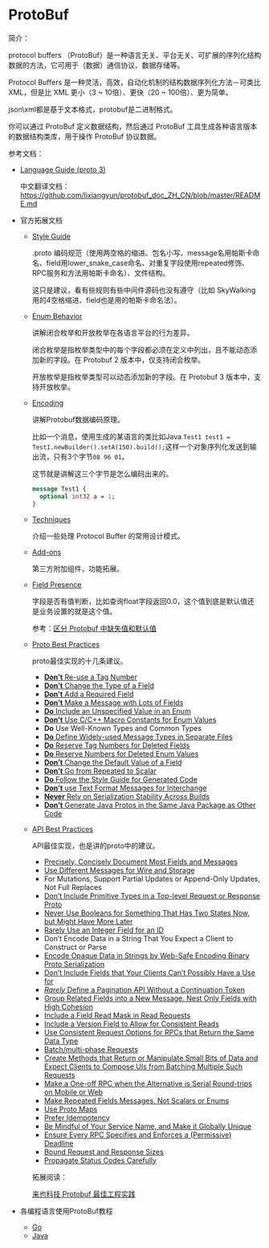 # ProtoBuf

简介：

protocol buffers （ProtoBuf）是一种语言无关、平台无关、可扩展的序列化结构数据的方法，它可用于（数据）通信协议、数据存储等。

Protocol Buffers 是一种灵活，高效，自动化机制的结构数据序列化方法－可类比 XML，但是比 XML 更小（3 ~ 10倍）、更快（20 ~ 100倍）、更为简单。

json\xml都是基于文本格式，protobuf是二进制格式。

你可以通过 ProtoBuf 定义数据结构，然后通过 ProtoBuf 工具生成各种语言版本的数据结构类库，用于操作 ProtoBuf 协议数据。

参考文档：

+ [Language Guide (proto 3)](https://protobuf.dev/programming-guides/proto3/) 

  中文翻译文档：https://github.com/lixiangyun/protobuf_doc_ZH_CN/blob/master/README.md

+ 官方拓展文档

  + [Style Guide](https://protobuf.dev/programming-guides/style/)

    .proto 编码规范（使用两空格的缩进、包名小写、message名用帕斯卡命名、field用lower_snake_case命名、对重复字段使用repeated修饰、RPC服务和方法用帕斯卡命名）、文件结构。

    这只是建议，看有些规则有些中间件源码也没有遵守（比如 SkyWalking 用的4空格缩进、field也是用的帕斯卡命名法）。

  + [Enum Behavior](https://protobuf.dev/programming-guides/enum/)

    讲解闭合枚举和开放枚举在各语言平台的行为差异。

    闭合枚举是指枚举类型中的每个字段都必须在定义中列出，且不能动态添加新的字段。在 Protobuf 2 版本中，仅支持闭合枚举。

    开放枚举是指枚举类型可以动态添加新的字段。在 Protobuf 3 版本中，支持开放枚举。

  + [Encoding](https://protobuf.dev/programming-guides/encoding/)

    讲解Protobuf数据编码原理。

    比如一个消息，使用生成的某语言的类比如Java `Test1 test1 = Test1.newBuilder().setA(150).build();`这样一个对象序列化发送到输出流，只有3个字节`08 96 01`。

    这节就是讲解这三个字节是怎么编码出来的。

    ```protobuf
    message Test1 {
      optional int32 a = 1;
    }
    ```

  + [Techniques](https://protobuf.dev/programming-guides/techniques/)

    介绍一些处理 Protocol Buffer 的常用设计模式。

  + [Add-ons](https://protobuf.dev/programming-guides/addons/)

    第三方附加组件，功能拓展。

  + [Field Presence](https://protobuf.dev/programming-guides/field_presence/)

    字段是否有值判断，比如查询float字段返回0.0，这个值到底是默认值还是业务设置的就是这个值。

    参考：[区分 Protobuf 中缺失值和默认值](https://zhuanlan.zhihu.com/p/46603988)

  + [Proto Best Practices](https://protobuf.dev/programming-guides/dos-donts/)

    proto最佳实现的十几条建议。

    + [**Don’t** Re-use a Tag Number](https://protobuf.dev/programming-guides/dos-donts/#dont-re-use-a-tag-number)
    + [**Don’t** Change the Type of a Field](https://protobuf.dev/programming-guides/dos-donts/#dont-change-the-type-of-a-field)
    + [**Don’t** Add a Required Field](https://protobuf.dev/programming-guides/dos-donts/#dont-add-a-required-field)
    + [**Don’t** Make a Message with Lots of Fields](https://protobuf.dev/programming-guides/dos-donts/#dont-make-a-message-with-lots-of-fields)
    + [**Do** Include an Unspecified Value in an Enum](https://protobuf.dev/programming-guides/dos-donts/#do-include-an-unspecified-value-in-an-enum)
    + [**Don’t** Use C/C++ Macro Constants for Enum Values](https://protobuf.dev/programming-guides/dos-donts/#dont-use-cc-macro-constants-for-enum-values)
    + **Do** Use Well-Known Types and Common Types
    + [**Do** Define Widely-used Message Types in Separate Files](https://protobuf.dev/programming-guides/dos-donts/#do-define-widely-used-message-types-in-separate-files)
    + [**Do** Reserve Tag Numbers for Deleted Fields](https://protobuf.dev/programming-guides/dos-donts/#do-reserve-tag-numbers-for-deleted-fields)
    + [**Do** Reserve Numbers for Deleted Enum Values](https://protobuf.dev/programming-guides/dos-donts/#do-reserve-numbers-for-deleted-enum-values)
    + [**Don’t** Change the Default Value of a Field](https://protobuf.dev/programming-guides/dos-donts/#dont-change-the-default-value-of-a-field)
    + [**Don’t** Go from Repeated to Scalar](https://protobuf.dev/programming-guides/dos-donts/#dont-go-from-repeated-to-scalar)
    + [**Do** Follow the Style Guide for Generated Code](https://protobuf.dev/programming-guides/dos-donts/#do-follow-the-style-guide-for-generated-code)
    + [**Don’t** use Text Format Messages for Interchange](https://protobuf.dev/programming-guides/dos-donts/#dont-use-text-format-messages-for-interchange)
    + [**Never** Rely on Serialization Stability Across Builds](https://protobuf.dev/programming-guides/dos-donts/#never-rely-on-serialization-stability-across-builds)
    + [**Don’t** Generate Java Protos in the Same Java Package as Other Code](https://protobuf.dev/programming-guides/dos-donts/#dont-generate-java-protos-in-the-same-java-package-as-other-code)

  + [API Best Practices](https://protobuf.dev/programming-guides/api/)

    API最佳实现，也是讲的proto中的建议。

    + [Precisely, Concisely Document Most Fields and Messages](https://protobuf.dev/programming-guides/api/#precisely-concisely)
    + [Use Different Messages for Wire and Storage](https://protobuf.dev/programming-guides/api/#use-different-messages)
    + For Mutations, Support Partial Updates or Append-Only Updates, Not Full Replaces
    + [Don’t Include Primitive Types in a Top-level Request or Response Proto](https://protobuf.dev/programming-guides/api/#dont-include-primitive-types)
    + [Never Use Booleans for Something That Has Two States Now, but Might Have More Later](https://protobuf.dev/programming-guides/api/#never-use-booleans-for-two-states)
    + [Rarely Use an Integer Field for an ID](https://protobuf.dev/programming-guides/api/#integer-field-for-id)
    + Don’t Encode Data in a String That You Expect a Client to Construct or Parse
    + [Encode Opaque Data in Strings by Web-Safe Encoding Binary Proto Serialization](https://protobuf.dev/programming-guides/api/#encode-opaque-data-in-strings)
    + [Don’t Include Fields that Your Clients Can’t Possibly Have a Use for](https://protobuf.dev/programming-guides/api/#dont-include-fields)
    + [*Rarely* Define a Pagination API Without a Continuation Token](https://protobuf.dev/programming-guides/api/#define-pagination-api)
    + [Group Related Fields into a New Message. Nest Only Fields with High Cohesion](https://protobuf.dev/programming-guides/api/#group-related-fields)
    + [Include a Field Read Mask in Read Requests](https://protobuf.dev/programming-guides/api/#include-field-read-mask)
    + [Include a Version Field to Allow for Consistent Reads](https://protobuf.dev/programming-guides/api/#include-version-field)
    + [Use Consistent Request Options for RPCs that Return the Same Data Type](https://protobuf.dev/programming-guides/api/#use-consistent-request-options)
    + [Batch/multi-phase Requests](https://protobuf.dev/programming-guides/api/#batch-multi-phase-requests)
    + [Create Methods that Return or Manipulate Small Bits of Data and Expect Clients to Compose UIs from Batching Multiple Such Requests](https://protobuf.dev/programming-guides/api/#create-methods-manipulate-small-bits)
    + [Make a One-off RPC when the Alternative is Serial Round-trips on Mobile or Web](https://protobuf.dev/programming-guides/api/#make-one-off-rpc)
    + [Make Repeated Fields Messages, Not Scalars or Enums](https://protobuf.dev/programming-guides/api/#repeated-fields-messages-scalar-types)
    + [Use Proto Maps](https://protobuf.dev/programming-guides/api/#use-proto-maps)
    + [Prefer Idempotency](https://protobuf.dev/programming-guides/api/#prefer-idempotency)
    + [Be Mindful of Your Service Name, and Make it Globally Unique](https://protobuf.dev/programming-guides/api/#service-name-globally-unique)
    + [Ensure Every RPC Specifies and Enforces a (Permissive) Deadline](https://protobuf.dev/programming-guides/api/#every-rpc-deadline)
    + [Bound Request and Response Sizes](https://protobuf.dev/programming-guides/api/#bound-req-res-sizes)
    + [Propagate Status Codes Carefully](https://protobuf.dev/programming-guides/api/#propagate-status-codes)

    拓展阅读：

    [来也科技 Protobuf 最佳工程实践](https://laiye.com/news/post/2585.html)

+ 各编程语言使用ProtoBuf教程
  - [Go](https://protobuf.dev/getting-started/gotutorial/)
  - [Java](https://protobuf.dev/getting-started/javatutorial/)

